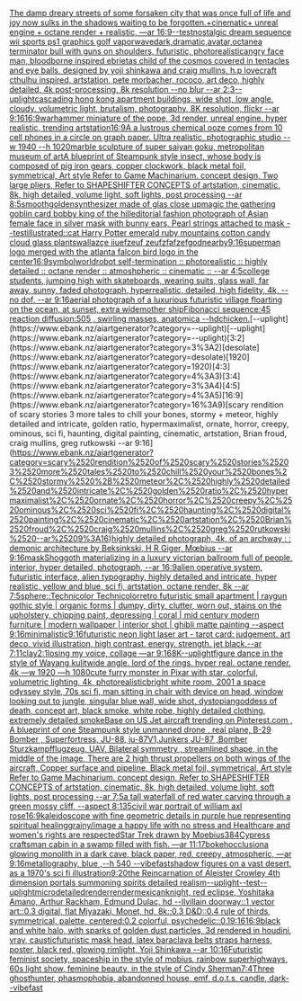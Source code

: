 [The damp dreary streets of some forsaken city that was once full of life and joy now sulks in the shadows waiting to be forgotten.+cinematic+ unreal engine + octane render + realistic, —ar 16:9](https://www.ebank.nz/aiartgenerator?category=The%2520damp%2520dreary%2520streets%2520of%2520some%2520forsaken%2520city%2520that%2520was%2520once%2520full%2520of%2520life%2520and%2520joy%2520now%2520sulks%2520in%2520the%2520shadows%2520waiting%2520to%2520be%2520forgotten.%2Bcinematic%2B%2520unreal%2520engine%2520%2B%2520octane%2520render%2520%2B%2520realistic%2C%2520%E2%80%94ar%252016%3A9)[--test](https://www.ebank.nz/aiartgenerator?category=--test)[nostalgic dream sequence wii sports ps1 graphics golf vaporwave](https://www.ebank.nz/aiartgenerator?category=nostalgic%2520dream%2520sequence%2520wii%2520sports%2520ps1%2520graphics%2520golf%2520vaporwave)[dark,dramatic,avatar,octane](https://www.ebank.nz/aiartgenerator?category=dark%2Cdramatic%2Cavatar%2Coctane)[a terminator bull with guns on shoulders, futuristic, photorealistic](https://www.ebank.nz/aiartgenerator?category=a%2520terminator%2520bull%2520with%2520guns%2520on%2520shoulders%2C%2520futuristic%2C%2520photorealistic)[angry face man, bloodborne inspired ebrietas child of the cosmos covered in tentacles and eye balls, designed by yoji shinkawa and craig mullins, h.p lovecraft cthulhu inspired, artstation, pete morbacher, rococo, art deco, highly detailed, 4k post-processing, 8k resolution --no blur --ar 2:3](https://www.ebank.nz/aiartgenerator?category=angry%2520face%2520man%2C%2520bloodborne%2520inspired%2520ebrietas%2520child%2520of%2520the%2520cosmos%2520covered%2520in%2520tentacles%2520and%2520eye%2520balls%2C%2520designed%2520by%2520yoji%2520shinkawa%2520and%2520craig%2520mullins%2C%2520h.p%2520lovecraft%2520cthulhu%2520inspired%2C%2520artstation%2C%2520pete%2520morbacher%2C%2520rococo%2C%2520art%2520deco%2C%2520highly%2520detailed%2C%25204k%2520post-processing%2C%25208k%2520resolution%2520--no%2520blur%2520--ar%25202%3A3)[--uplight](https://www.ebank.nz/aiartgenerator?category=--uplight)[cascading hong kong apartment buildings, wide shot, low angle, cloudy, volumetric light, brutalism, photography, 8K resolution, flickr --ar 9:16](https://www.ebank.nz/aiartgenerator?category=cascading%2520hong%2520kong%2520apartment%2520buildings%2C%2520wide%2520shot%2C%2520low%2520angle%2C%2520cloudy%2C%2520volumetric%2520light%2C%2520brutalism%2C%2520photography%2C%25208K%2520resolution%2C%2520flickr%2520--ar%25209%3A16)[16:9](https://www.ebank.nz/aiartgenerator?category=16%3A9)[warhammer miniature of the pope, 3d render, unreal engine, hyper realistic, trending artstation](https://www.ebank.nz/aiartgenerator?category=warhammer%2520miniature%2520of%2520the%2520pope%2C%25203d%2520render%2C%2520unreal%2520engine%2C%2520hyper%2520realistic%2C%2520trending%2520artstation)[16:9](https://www.ebank.nz/aiartgenerator?category=16%3A9)[A a lustrous chemical ooze comes from 10 cell phones in a circle on graph paper. Ultra realistic, photographic studio --w 1940 --h 1020](https://www.ebank.nz/aiartgenerator?category=A%2520a%2520lustrous%2520chemical%2520ooze%2520comes%2520from%252010%2520cell%2520phones%2520in%2520a%2520circle%2520on%2520graph%2520paper.%2520Ultra%2520realistic%2C%2520photographic%2520studio%2520--w%25201940%2520--h%25201020)[marble sculpture of super saiyan goku, metropolitan museum of art](https://www.ebank.nz/aiartgenerator?category=marble%2520sculpture%2520of%2520super%2520saiyan%2520goku%2C%2520metropolitan%2520museum%2520of%2520art)[A blueprint of Steampunk style insect,   whose body is composed of pig iron gears, copper clockwork, black metal foil, symmetrical, Art style Refer to Game Machinarium.  concept design, Two large pliers, Refer to SHAPESHIFTER CONCEPTS  of artstation, cinematic,  8k, high detailed,  volume light,  soft lights,  post processing    --ar 8:5](https://www.ebank.nz/aiartgenerator?category=A%2520blueprint%2520of%2520Steampunk%2520style%2520insect%2C%2520%2520%2520whose%2520body%2520is%2520composed%2520of%2520pig%2520iron%2520gears%2C%2520copper%2520clockwork%2C%2520black%2520metal%2520foil%2C%2520symmetrical%2C%2520Art%2520style%2520Refer%2520to%2520Game%2520Machinarium.%2520%2520concept%2520design%2C%2520Two%2520large%2520pliers%2C%2520Refer%2520to%2520SHAPESHIFTER%2520CONCEPTS%2520%2520of%2520artstation%2C%2520cinematic%2C%2520%25208k%2C%2520high%2520detailed%2C%2520%2520volume%2520light%2C%2520%2520soft%2520lights%2C%2520%2520post%2520processing%2520%2520%2520%2520--ar%25208%3A5)[smooth](https://www.ebank.nz/aiartgenerator?category=smooth)[golden](https://www.ebank.nz/aiartgenerator?category=golden)[synthesizer made of glas close up](https://www.ebank.nz/aiartgenerator?category=synthesizer%2520made%2520of%2520glas%2520close%2520up)[magic the gathering goblin card bobby king of the hill](https://www.ebank.nz/aiartgenerator?category=magic%2520the%2520gathering%2520goblin%2520card%2520bobby%2520king%2520of%2520the%2520hill)[editorial fashion photograph of Asian female face in silver mask with bunny ears, Pearl strings attached to mask --test](https://www.ebank.nz/aiartgenerator?category=editorial%2520fashion%2520photograph%2520of%2520Asian%2520female%2520face%2520in%2520silver%2520mask%2520with%2520bunny%2520ears%2C%2520Pearl%2520strings%2520attached%2520to%2520mask%2520--test)[illustrated::](https://www.ebank.nz/aiartgenerator?category=illustrated%3A%3A)[cat Harry Potter emerald ruby mountains cotton candy cloud glass plants](https://www.ebank.nz/aiartgenerator?category=cat%2520Harry%2520Potter%2520emerald%2520ruby%2520mountains%2520cotton%2520candy%2520cloud%2520glass%2520plants)[wall](https://www.ebank.nz/aiartgenerator?category=wall)[azçe iiuefzeuf zeufzfafzef](https://www.ebank.nz/aiartgenerator?category=az%C3%A7e%2520iiuefzeuf%2520zeufzfafzef)[god](https://www.ebank.nz/aiartgenerator?category=god)[nearby](https://www.ebank.nz/aiartgenerator?category=nearby)[9:16](https://www.ebank.nz/aiartgenerator?category=9%3A16)[superman logo merged with the atlanta falcon bird logo in the center](https://www.ebank.nz/aiartgenerator?category=superman%2520logo%2520merged%2520with%2520the%2520atlanta%2520falcon%2520bird%2520logo%2520in%2520the%2520center)[16:9](https://www.ebank.nz/aiartgenerator?category=16%3A9)[symbol](https://www.ebank.nz/aiartgenerator?category=symbol)[world](https://www.ebank.nz/aiartgenerator?category=world)[robot self-termination :: photorealistic :: highly detailed :: octane render :: atmoshpheric :: cinematic :: --ar 4:5](https://www.ebank.nz/aiartgenerator?category=robot%2520self-termination%2520%3A%3A%2520photorealistic%2520%3A%3A%2520highly%2520detailed%2520%3A%3A%2520octane%2520render%2520%3A%3A%2520atmoshpheric%2520%3A%3A%2520cinematic%2520%3A%3A%2520--ar%25204%3A5)[college students, jumping high with skateboards, wearing suits, glass wall, far away, sunny, faded photograph, hyperrealistic, detailed, high fidelity, 4k, --no dof, --ar 9:16](https://www.ebank.nz/aiartgenerator?category=college%2520students%2C%2520jumping%2520high%2520with%2520skateboards%2C%2520wearing%2520suits%2C%2520glass%2520wall%2C%2520far%2520away%2C%2520sunny%2C%2520faded%2520photograph%2C%2520hyperrealistic%2C%2520detailed%2C%2520high%2520fidelity%2C%25204k%2C%2520--no%2520dof%2C%2520--ar%25209%3A16)[aerial photograph of a luxurious futuristic village floarting on the ocean, at sunset, extra wide](https://www.ebank.nz/aiartgenerator?category=aerial%2520photograph%2520of%2520a%2520luxurious%2520futuristic%2520village%2520floarting%2520on%2520the%2520ocean%2C%2520at%2520sunset%2C%2520extra%2520wide)[mother ship](https://www.ebank.nz/aiartgenerator?category=mother%2520ship)[Fibonacci sequence:45  reaction diffusion:505 , swirling masses, anatomica  --hd](https://www.ebank.nz/aiartgenerator?category=Fibonacci%2520sequence%3A45%2520%2520reaction%2520diffusion%3A505%2520%2C%2520swirling%2520masses%2C%2520anatomica%2520%2520--hd)[chicken.](https://www.ebank.nz/aiartgenerator?category=chicken.)[--uplight](https://www.ebank.nz/aiartgenerator?category=--uplight)[--uplight](https://www.ebank.nz/aiartgenerator?category=--uplight)[3:2](https://www.ebank.nz/aiartgenerator?category=3%3A2)[desolate](https://www.ebank.nz/aiartgenerator?category=desolate)[1920](https://www.ebank.nz/aiartgenerator?category=1920)[4:3](https://www.ebank.nz/aiartgenerator?category=4%3A3)[3:4](https://www.ebank.nz/aiartgenerator?category=3%3A4)[4:5](https://www.ebank.nz/aiartgenerator?category=4%3A5)[16:9](https://www.ebank.nz/aiartgenerator?category=16%3A9)[scary rendition of scary stories 3 more tales to chill your bones, stormy + meteor, highly detailed and intricate, golden ratio, hypermaximalist, ornate, horror, creepy, ominous, sci fi, haunting, digital painting, cinematic, artstation, Brian froud, craig mullins, greg rutkowski --ar 9:16](https://www.ebank.nz/aiartgenerator?category=scary%2520rendition%2520of%2520scary%2520stories%25203%2520more%2520tales%2520to%2520chill%2520your%2520bones%2C%2520stormy%2520%2B%2520meteor%2C%2520highly%2520detailed%2520and%2520intricate%2C%2520golden%2520ratio%2C%2520hypermaximalist%2C%2520ornate%2C%2520horror%2C%2520creepy%2C%2520ominous%2C%2520sci%2520fi%2C%2520haunting%2C%2520digital%2520painting%2C%2520cinematic%2C%2520artstation%2C%2520Brian%2520froud%2C%2520craig%2520mullins%2C%2520greg%2520rutkowski%2520--ar%25209%3A16)[highly detailed photograph, 4k, of an archway : : demonic architecture by Beksinkski, H R Giger, Mœbius --ar 9:16](https://www.ebank.nz/aiartgenerator?category=highly%2520detailed%2520photograph%2C%25204k%2C%2520of%2520an%2520archway%2520%3A%2520%3A%2520demonic%2520architecture%2520by%2520Beksinkski%2C%2520H%2520R%2520Giger%2C%2520M%C5%93bius%2520--ar%25209%3A16)[mask](https://www.ebank.nz/aiartgenerator?category=mask)[Shoggoth materializing in a luxury victorian ballroom full of people, interior, hyper detailed, photograph, --ar 16:9](https://www.ebank.nz/aiartgenerator?category=Shoggoth%2520materializing%2520in%2520a%2520luxury%2520victorian%2520ballroom%2520full%2520of%2520people%2C%2520interior%2C%2520hyper%2520detailed%2C%2520photograph%2C%2520--ar%252016%3A9)[alien operative system, futuristic interface, alien typography, highly detailed and intricate, hyper realistic, yellow and blue, sci fi, artstation, octane render, 8k --ar 7:5](https://www.ebank.nz/aiartgenerator?category=alien%2520operative%2520system%2C%2520futuristic%2520interface%2C%2520alien%2520typography%2C%2520highly%2520detailed%2520and%2520intricate%2C%2520hyper%2520realistic%2C%2520yellow%2520and%2520blue%2C%2520sci%2520fi%2C%2520artstation%2C%2520octane%2520render%2C%25208k%2520--ar%25207%3A5)[sphere::Technicolor Technicolor](https://www.ebank.nz/aiartgenerator?category=sphere%3A%3ATechnicolor%2520Technicolor)[retro futuristic small apartment | raygun gothic style | organic forms | dumpy, dirty, clutter, worn out, stains on the upholstery, chipping paint, depressing | coral | mid century modern furniture | modern wallpaper | interior shot | ghibli matte painting --aspect 9:16](https://www.ebank.nz/aiartgenerator?category=retro%2520futuristic%2520small%2520apartment%2520%7C%2520raygun%2520gothic%2520style%2520%7C%2520organic%2520forms%2520%7C%2520dumpy%2C%2520dirty%2C%2520clutter%2C%2520worn%2520out%2C%2520stains%2520on%2520the%2520upholstery%2C%2520chipping%2520paint%2C%2520depressing%2520%7C%2520coral%2520%7C%2520mid%2520century%2520modern%2520furniture%2520%7C%2520modern%2520wallpaper%2520%7C%2520interior%2520shot%2520%7C%2520ghibli%2520matte%2520painting%2520--aspect%25209%3A16)[minimalistic](https://www.ebank.nz/aiartgenerator?category=minimalistic)[9:16](https://www.ebank.nz/aiartgenerator?category=9%3A16)[futuristic neon light laser art - tarot card: judgement. art deco. vivid illustration, high contrast, energy. strength. jet black.--ar 7:11](https://www.ebank.nz/aiartgenerator?category=futuristic%2520neon%2520light%2520laser%2520art%2520-%2520tarot%2520card%3A%2520judgement.%2520art%2520deco.%2520vivid%2520illustration%2C%2520high%2520contrast%2C%2520energy.%2520strength.%2520jet%2520black.--ar%25207%3A11)[clay](https://www.ebank.nz/aiartgenerator?category=clay)[2:1](https://www.ebank.nz/aiartgenerator?category=2%3A1)[losing my voice, collage —ar 9:16](https://www.ebank.nz/aiartgenerator?category=losing%2520my%2520voice%2C%2520collage%2520%E2%80%94ar%25209%3A16)[8K](https://www.ebank.nz/aiartgenerator?category=8K)[--uplight](https://www.ebank.nz/aiartgenerator?category=--uplight)[figure dance in the style of Wayang kulit](https://www.ebank.nz/aiartgenerator?category=figure%2520dance%2520in%2520the%2520style%2520of%2520Wayang%2520kulit)[wide angle. lord of the rings. hyper real. octane render. 4k —w 1920 —h 1080](https://www.ebank.nz/aiartgenerator?category=wide%2520angle.%2520lord%2520of%2520the%2520rings.%2520hyper%2520real.%2520octane%2520render.%25204k%2520%E2%80%94w%25201920%2520%E2%80%94h%25201080)[cute furry monster in Pixar with star, colorful, volumetric lighting, 4k, photorealistic](https://www.ebank.nz/aiartgenerator?category=cute%2520furry%2520monster%2520in%2520Pixar%2520with%2520star%2C%2520colorful%2C%2520volumetric%2520lighting%2C%25204k%2C%2520photorealistic)[bright white room, 2001 a space odyssey style, 70s sci fi, man sitting in chair with device on head, window looking out to jungle, singular blue wall, wide shot, dystopian](https://www.ebank.nz/aiartgenerator?category=bright%2520white%2520room%2C%25202001%2520a%2520space%2520odyssey%2520style%2C%252070s%2520sci%2520fi%2C%2520man%2520sitting%2520in%2520chair%2520with%2520device%2520on%2520head%2C%2520window%2520looking%2520out%2520to%2520jungle%2C%2520singular%2520blue%2520wall%2C%2520wide%2520shot%2C%2520dystopian)[goddess of death, concept art, black smoke, white robe, highly detailed clothing, extremely detailed smoke](https://www.ebank.nz/aiartgenerator?category=goddess%2520of%2520death%2C%2520concept%2520art%2C%2520black%2520smoke%2C%2520white%2520robe%2C%2520highly%2520detailed%2520clothing%2C%2520extremely%2520detailed%2520smoke)[Base on US Jet aircraft trending on Pinterest.com , A blueprint of one Steampunk style unmanned drone , real plane, B-29 Bomber , Superfortress,  JU-88, ju-87V1,Junkers JU-87 ,Bomber Sturzkampfflugzeug, UAV, Bilateral symmetry , streamlined shape, in the middle of the image,  There are 2 high thrust propellers on both wings of the aircraft, Copper surface and pipeline,  Black metal foil, symmetrical,  Art style Refer to Game Machinarium.  concept design, Refer to SHAPESHIFTER CONCEPTS  of artstation, cinematic,  8k, high detailed,  volume light,  soft lights,  post processing    --ar 7:5](https://www.ebank.nz/aiartgenerator?category=Base%2520on%2520US%2520Jet%2520aircraft%2520trending%2520on%2520Pinterest.com%2520%2C%2520A%2520blueprint%2520of%2520one%2520Steampunk%2520style%2520unmanned%2520drone%2520%2C%2520real%2520plane%2C%2520B-29%2520Bomber%2520%2C%2520Superfortress%2C%2520%2520JU-88%2C%2520ju-87V1%2CJunkers%2520JU-87%2520%2CBomber%2520Sturzkampfflugzeug%2C%2520UAV%2C%2520Bilateral%2520symmetry%2520%2C%2520streamlined%2520shape%2C%2520in%2520the%2520middle%2520of%2520the%2520image%2C%2520%2520There%2520are%25202%2520high%2520thrust%2520propellers%2520on%2520both%2520wings%2520of%2520the%2520aircraft%2C%2520Copper%2520surface%2520and%2520pipeline%2C%2520%2520Black%2520metal%2520foil%2C%2520symmetrical%2C%2520%2520Art%2520style%2520Refer%2520to%2520Game%2520Machinarium.%2520%2520concept%2520design%2C%2520Refer%2520to%2520SHAPESHIFTER%2520CONCEPTS%2520%2520of%2520artstation%2C%2520cinematic%2C%2520%25208k%2C%2520high%2520detailed%2C%2520%2520volume%2520light%2C%2520%2520soft%2520lights%2C%2520%2520post%2520processing%2520%2520%2520%2520--ar%25207%3A5)[a tall waterfall of red water carving through a green mossy cliff, --aspect 8:13](https://www.ebank.nz/aiartgenerator?category=a%2520tall%2520waterfall%2520of%2520red%2520water%2520carving%2520through%2520a%2520green%2520mossy%2520cliff%2C%2520--aspect%25208%3A13)[5](https://www.ebank.nz/aiartgenerator?category=5)[civil war portrait of william axl rose](https://www.ebank.nz/aiartgenerator?category=civil%2520war%2520portrait%2520of%2520william%2520axl%2520rose)[16:9](https://www.ebank.nz/aiartgenerator?category=16%3A9)[kaleidoscope with fine geometric details in purple hue representing spiritual healing](https://www.ebank.nz/aiartgenerator?category=kaleidoscope%2520with%2520fine%2520geometric%2520details%2520in%2520purple%2520hue%2520representing%2520spiritual%2520healing)[grainy](https://www.ebank.nz/aiartgenerator?category=grainy)[/image a happy life with no stress and Healthcare and women's rights are respected](https://www.ebank.nz/aiartgenerator?category=/image%2520a%2520happy%2520life%2520with%2520no%2520stress%2520and%2520Healthcare%2520and%2520women%27s%2520rights%2520are%2520respected)[Star Trek drawn by Moebius](https://www.ebank.nz/aiartgenerator?category=Star%2520Trek%2520drawn%2520by%2520Moebius)[384](https://www.ebank.nz/aiartgenerator?category=384)[Cypress craftsman cabin in a swamp filled with fish. —ar 11:17](https://www.ebank.nz/aiartgenerator?category=Cypress%2520craftsman%2520cabin%2520in%2520a%2520swamp%2520filled%2520with%2520fish.%2520%E2%80%94ar%252011%3A17)[bokeh](https://www.ebank.nz/aiartgenerator?category=bokeh)[occlusion](https://www.ebank.nz/aiartgenerator?category=occlusion)[a glowing monolith in a dark cave, black paper, red, creepy, atmospheric, —ar 9:16](https://www.ebank.nz/aiartgenerator?category=a%2520glowing%2520monolith%2520in%2520a%2520dark%2520cave%2C%2520black%2520paper%2C%2520red%2C%2520creepy%2C%2520atmospheric%2C%2520%E2%80%94ar%25209%3A16)[metallography, blue ,--h 540  --vibefast](https://www.ebank.nz/aiartgenerator?category=metallography%2C%2520blue%2520%2C--h%2520540%2520%2520--vibefast)[shadow figures on a vast desert, as a 1970's sci fi illustration](https://www.ebank.nz/aiartgenerator?category=shadow%2520figures%2520on%2520a%2520vast%2520desert%2C%2520as%2520a%25201970%27s%2520sci%2520fi%2520illustration)[9:20](https://www.ebank.nz/aiartgenerator?category=9%3A20)[the Reincarnation of Aleister Crowley 4th dimension portals summoning spirits detailed realism](https://www.ebank.nz/aiartgenerator?category=the%2520Reincarnation%2520of%2520Aleister%2520Crowley%25204th%2520dimension%2520portals%2520summoning%2520spirits%2520detailed%2520realism)[--uplight](https://www.ebank.nz/aiartgenerator?category=--uplight)[--test](https://www.ebank.nz/aiartgenerator?category=--test)[--uplight](https://www.ebank.nz/aiartgenerator?category=--uplight)[microdetailed](https://www.ebank.nz/aiartgenerator?category=microdetailed)[render](https://www.ebank.nz/aiartgenerator?category=render)[render](https://www.ebank.nz/aiartgenerator?category=render)[mexican](https://www.ebank.nz/aiartgenerator?category=mexican)[knight, red eclipse, Yoshitaka Amano, Arthur Rackham, Edmund Dulac, hd --ll](https://www.ebank.nz/aiartgenerator?category=knight%2C%2520red%2520eclipse%2C%2520Yoshitaka%2520Amano%2C%2520Arthur%2520Rackham%2C%2520Edmund%2520Dulac%2C%2520hd%2520--ll)[villain doorway::1 vector art::0.3 digital, flat Miyazaki, Monet, hd, 8k::0.3 D&D::0.4 rule of thirds, symmetrical, palette, centered:0.2 colorful, psychedelic::0.1](https://www.ebank.nz/aiartgenerator?category=villain%2520doorway%3A%3A1%2520vector%2520art%3A%3A0.3%2520digital%2C%2520flat%2520Miyazaki%2C%2520Monet%2C%2520hd%2C%25208k%3A%3A0.3%2520D%26D%3A%3A0.4%2520rule%2520of%2520thirds%2C%2520symmetrical%2C%2520palette%2C%2520centered%3A0.2%2520colorful%2C%2520psychedelic%3A%3A0.1)[9:16](https://www.ebank.nz/aiartgenerator?category=9%3A16)[16:9](https://www.ebank.nz/aiartgenerator?category=16%3A9)[black and white halo, with sparks of golden dust particles, 3d rendered in houdini, vray, caustic](https://www.ebank.nz/aiartgenerator?category=black%2520and%2520white%2520halo%2C%2520with%2520sparks%2520of%2520golden%2520dust%2520particles%2C%25203d%2520rendered%2520in%2520houdini%2C%2520vray%2C%2520caustic)[futuristic mask head, latex baraclava belts straps harness, poster, black red, glowing rimlight, Yoji Shinkawa --ar 10:16](https://www.ebank.nz/aiartgenerator?category=futuristic%2520mask%2520head%2C%2520latex%2520baraclava%2520belts%2520straps%2520harness%2C%2520poster%2C%2520black%2520red%2C%2520glowing%2520rimlight%2C%2520Yoji%2520Shinkawa%2520--ar%252010%3A16)[Futuristic feminist society, spaceship in the style of mobius, rainbow superhighways, 60s light show, feminine beauty, in the style of Cindy Sherman](https://www.ebank.nz/aiartgenerator?category=Futuristic%2520feminist%2520society%2C%2520spaceship%2520in%2520the%2520style%2520of%2520mobius%2C%2520rainbow%2520superhighways%2C%252060s%2520light%2520show%2C%2520feminine%2520beauty%2C%2520in%2520the%2520style%2520of%2520Cindy%2520Sherman)[7:4](https://www.ebank.nz/aiartgenerator?category=7%3A4)[Three ghosthunter, phasmophobia, abandonned house, emf, d.o.t.s, candle, dark](https://www.ebank.nz/aiartgenerator?category=Three%2520ghosthunter%2C%2520phasmophobia%2C%2520abandonned%2520house%2C%2520emf%2C%2520d.o.t.s%2C%2520candle%2C%2520dark)[--vibefast](https://www.ebank.nz/aiartgenerator?category=--vibefast)